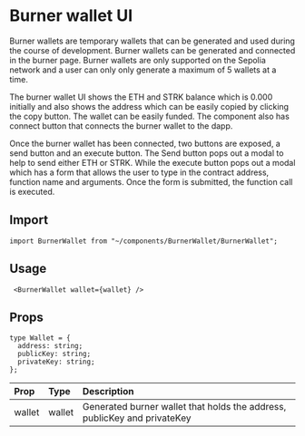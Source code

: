 # Burner wallet UI

Burner wallets are temporary wallets that can be generated and used during the course of development. Burner wallets can be generated and connected in the burner page. Burner wallets are only supported on the Sepolia network and a user can only only generate a maximum of 5 wallets at a time.

The burner wallet UI shows the ETH and STRK balance which is 0.000 initially and also shows the address which can be easily copied by clicking the copy button. The wallet can be easily funded. The component also has connect button that connects the burner wallet to the dapp.

Once the burner wallet has been connected, two buttons are exposed, a send button and an execute button. The Send button pops out a modal to help to send either ETH or STRK. While the execute button pops out a modal which has a form that allows the user to type in the contract address, function name and arguments. Once the form is submitted, the function call is executed.

## Import

```
import BurnerWallet from "~/components/BurnerWallet/BurnerWallet";
```

## Usage

```
 <BurnerWallet wallet={wallet} />
```

## Props

```
type Wallet = {
  address: string;
  publicKey: string;
  privateKey: string;
};
```

| Prop   | Type   | Description                                                              |
| :----- | :----- | :----------------------------------------------------------------------- |
| wallet | wallet | Generated burner wallet that holds the address, publicKey and privateKey |
